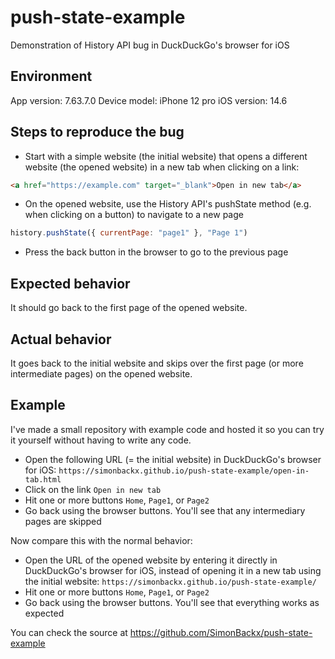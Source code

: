 # push-state-example
Demonstration of History API bug in DuckDuckGo's browser for iOS

## Environment
App version: 7.63.7.0
Device model: iPhone 12 pro
iOS version: 14.6

## Steps to reproduce the bug

- Start with a simple website (the initial website) that opens a different website (the opened website) in a new tab when clicking on a link:
```html
<a href="https://example.com" target="_blank">Open in new tab</a>
```
- On the opened website, use the History API's pushState method (e.g. when clicking on a button) to navigate to a new page
```js
history.pushState({ currentPage: "page1" }, "Page 1")
```
- Press the back button in the browser to go to the previous page

## Expected behavior

It should go back to the first page of the opened website.

## Actual behavior

It goes back to the initial website and skips over the first page (or more intermediate pages) on the opened website.

## Example

I've made a small repository with example code and hosted it so you can try it yourself without having to write any code.

- Open the following URL (= the initial website) in DuckDuckGo's browser for iOS:
`https://simonbackx.github.io/push-state-example/open-in-tab.html`
- Click on the link `Open in new tab`
- Hit one or more buttons `Home`, `Page1`, or `Page2`
- Go back using the browser buttons. You'll see that any intermediary pages are skipped

Now compare this with the normal behavior:
- Open the URL of the opened website by entering it directly in DuckDuckGo's browser for iOS, instead of opening it in a new tab using the initial website:
`https://simonbackx.github.io/push-state-example/`
- Hit one or more buttons `Home`, `Page1`, or `Page2`
- Go back using the browser buttons. You'll see that everything works as expected

You can check the source at https://github.com/SimonBackx/push-state-example
